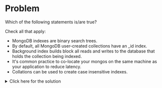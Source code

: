 # Problem
Which of the following statements is/are true?

Check all that apply:
 - MongoDB indexes are binary search trees.
 - By default, all MongoDB user-created collections have an _id index.
 - Background index builds block all reads and writes to the database that holds the collection being indexed.
 - It's common practice to co-locate your mongos on the same machine as your application to reduce latency.
 - Collations can be used to create case insensitive indexes.

<details>
  <summary>Click here for the solution</summary>
    <ul>
      <li>By default, all MongoDB user-created collections have an _id index.</li>
      <li>It's common practice to co-locate your mongos on the same machine as your application to reduce latency.</li>
      <li>Collations can be used to create case insensitive indexes.</li>
	</ul>  
</details>